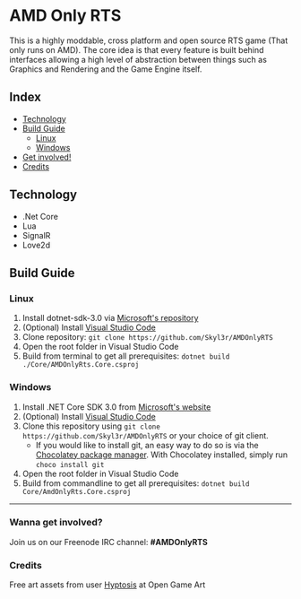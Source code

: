 # AMD Only RTS
This is a highly moddable, cross platform and open source RTS game (That only runs on AMD). The core idea is that every feature is built behind interfaces allowing a high level of abstraction between things such as Graphics and Rendering and the Game Engine itself.


## Index
- [Technology](#technology)
- [Build Guide](#build-guide)
  - [Linux](#linux)
  - [Windows](#windows)
- [Get involved!](#wanna-get-involved)
- [Credits](#credits)


## Technology
- .Net Core
- Lua
- SignalR
- Love2d


## Build Guide

### Linux

1. Install dotnet-sdk-3.0 via [Microsoft's repository](https://dotnet.microsoft.com/download/linux-package-manager/rhel7/sdk-3.0.100)
1. (Optional) Install [Visual Studio Code](https://code.visualstudio.com/download)
1. Clone repository: `git clone https://github.com/Skyl3r/AMDOnlyRTS`
1. Open the root folder in Visual Studio Code
1. Build from terminal to get all prerequisites: `dotnet build ./Core/AMDOnlyRts.Core.csproj`


### Windows

1. Install .NET Core SDK 3.0 from [Microsoft's website](https://dotnet.microsoft.com/download/dotnet-core/3.0#sdk-3.0.100)
1. (Optional) Install [Visual Studio Code](https://code.visualstudio.com/docs/setup/windows)
1. Clone this repository using `git clone https://github.com/Skyl3r/AMDOnlyRTS` or  your choice of git client.
   - If you would like to install git, an easy way to do so is via the [Chocolatey package manager](https://chocolatey.org/install). With Chocolatey installed, simply run `choco install git`
1. Open the root folder in Visual Studio Code
1. Build from commandline to get all prerequisites: `dotnet build Core/AmdOnlyRts.Core.csproj`



***


### Wanna get involved?
Join us on our Freenode IRC channel: **#AMDOnlyRTS**

### Credits
Free art assets from user [Hyptosis](https://opengameart.org/users/hyptosis) at Open Game Art
